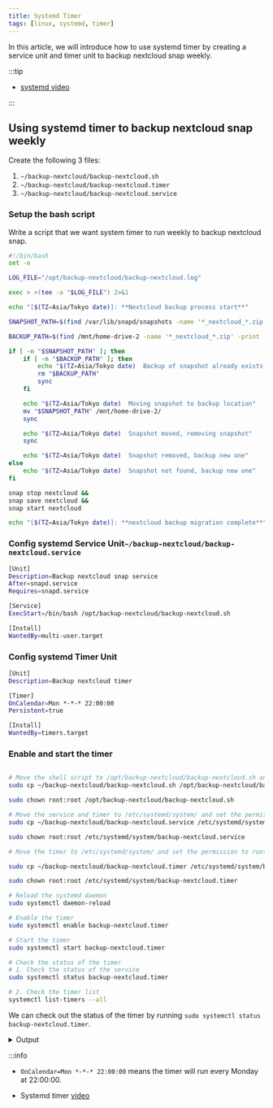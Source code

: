 ```yaml
---
title: Systemd Timer
tags: [linux, systemd, timer]
---
```


In this article, we will introduce how to use systemd timer by creating a service unit and timer unit to backup nextcloud snap weekly.

:::tip

- [systemd video](https://www.youtube.com/watch?v=Kzpm-rGAXos)

:::

## Using systemd timer to backup nextcloud snap weekly

Create the following 3 files:

1. `~/backup-nextcloud/backup-nextcloud.sh`
2. `~/backup-nextcloud/backup-nextcloud.timer`
3. `~/backup-nextcloud/backup-nextcloud.service`

### Setup the bash script

Write a script that we want system timer to run weekly to backup nextcloud snap.

```zsh title="~/backup-nextcloud/backup-nextcloud.sh"
#!/bin/bash
set -e

LOG_FILE="/opt/backup-nextcloud/backup-nextcloud.log"

exec > >(tee -a "$LOG_FILE") 2>&1

echo "[$(TZ=Asia/Tokyo date)]: **Nextcloud backup process start**"

SNAPSHOT_PATH=$(find /var/lib/snapd/snapshots -name '*_nextcloud_*.zip' -print -quit)

BACKUP_PATH=$(find /mnt/home-drive-2 -name '*_nextcloud_*.zip' -print -quit)

if [ -n "$SNAPSHOT_PATH" ]; then
    if [ -n "$BACKUP_PATH" ]; then
        echo "$(TZ=Asia/Tokyo date)  Backup of snapshot already exists, removing it"
        rm "$BACKUP_PATH"
        sync
    fi

    echo "$(TZ=Asia/Tokyo date)  Moving snapshot to backup location"
    mv "$SNAPSHOT_PATH" /mnt/home-drive-2/
    sync

    echo "$(TZ=Asia/Tokyo date)  Snapshot moved, removing snapshot"
    sync

    echo "$(TZ=Asia/Tokyo date)  Snapshot removed, backup new one"
else
    echo "$(TZ=Asia/Tokyo date)  Snapshot not found, backup new one"
fi

snap stop nextcloud &&
snap save nextcloud &&
snap start nextcloud

echo "[$(TZ=Asia/Tokyo date)]: **nextcloud backup migration complete**"


```

### Config systemd Service Unit`~/backup-nextcloud/backup-nextcloud.service`

```zsh title="~/backup-nextcloud/backup-nextcloud.timer"
[Unit]
Description=Backup nextcloud snap service
After=snapd.service
Requires=snapd.service

[Service]
ExecStart=/bin/bash /opt/backup-nextcloud/backup-nextcloud.sh

[Install]
WantedBy=multi-user.target
```

### Config systemd Timer Unit

```zsh title="~/backup-nextcloud/backup-nextcloud.timer"
[Unit]
Description=Backup nextcloud timer

[Timer]
OnCalendar=Mon *-*-* 22:00:00
Persistent=true

[Install]
WantedBy=timers.target

```

### Enable and start the timer

```bash

# Move the shell script to /opt/backup-nextcloud/backup-nextcloud.sh and set the permission to root
sudo cp ~/backup-nextcloud/backup-nextcloud.sh /opt/backup-nextcloud/backup-nextcloud.sh

sudo chown root:root /opt/backup-nextcloud/backup-nextcloud.sh

# Move the service and timer to /etc/systemd/system/ and set the permission to root
sudo cp ~/backup-nextcloud/backup-nextcloud.service /etc/systemd/system/backup-nextcloud.service

sudo chown root:root /etc/systemd/system/backup-nextcloud.service

# Move the timer to /etc/systemd/system/ and set the permission to root

sudo cp ~/backup-nextcloud/backup-nextcloud.timer /etc/systemd/system/backup-nextcloud.timer

sudo chown root:root /etc/systemd/system/backup-nextcloud.timer

# Reload the systemd daemon
sudo systemctl daemon-reload

# Enable the timer
sudo systemctl enable backup-nextcloud.timer

# Start the timer
sudo systemctl start backup-nextcloud.timer

# Check the status of the timer
# 1. Check the status of the service
sudo systemctl status backup-nextcloud.timer

# 2. Check the timer list
systemctl list-timers --all


```

We can check out the status of the timer by running `sudo systemctl status backup-nextcloud.timer`.

<details>
<summary>Output</summary>

```bash
❯ sudo systemctl status backup-nextcloud.timer
● backup-nextcloud.timer - Backup nextcloud timmer
     Loaded: loaded (/etc/systemd/system/backup-nextcloud.timer; enabled; preset: enabled)
     Active: active (waiting) since Mon 2024-09-02 07:12:27 UTC; 2min 13s ago
    Trigger: Tue 2024-09-03 05:30:00 UTC; 22h left
   Triggers: ● backup-nextcloud.service
Sep 02 07:12:27 home-server-acer systemd[1]: Started backup-nextcloud.timer - Backup nextcloud timmer.
```

</details>

:::info

- `OnCalendar=Mon *-*-* 22:00:00` means the timer will run every Monday at 22:00:00.

- Systemd timer [video](https://www.youtube.com/watch?v=n6BuUgkZ5T0)

```

```
